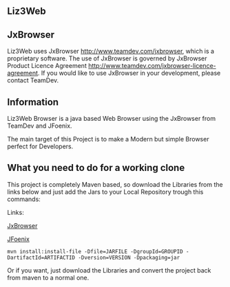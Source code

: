 ## Liz3Web

## JxBrowser
Liz3Web uses JxBrowser http://www.teamdev.com/jxbrowser, which is a proprietary software. The use of JxBrowser is governed by JxBrowser Product Licence Agreement http://www.teamdev.com/jxbrowser-licence-agreement. If you would like to use JxBrowser in your development, please contact TeamDev.


## Information

Liz3Web Browser is a java based Web Browser using the JxBrowser from TeamDev and 
JFoenix.

The main target of this Project is to make a Modern but simple Browser perfect for Developers.

## What you need to do for a working clone

This project is completely Maven based, so download the Libraries from the links below and just add the Jars to your Local 
Repository trough this commands:

Links:

[JxBrowser](https://www.teamdev.com/jxbrowser)

[JFoenix](https://github.com/jfoenixadmin/JFoenix)

````mvn install:install-file -Dfile=JARFILE -DgroupId=GROUPID -DartifactId=ARTIFACTID -Dversion=VERSION -Dpackaging=jar````

Or if you want, just download the Libraries and convert the project back from maven to a normal one.

